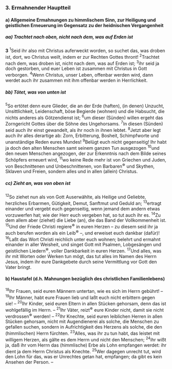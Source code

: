 ### 3. Ermahnender Hauptteil

#### a) Allgemeine Ermahnungen zu himmlischem Sinn, zur Heiligung und geistlichen Erneuerung im Gegensatz zu der heidnischen Vergangenheit

##### aa) Trachtet nach oben, nicht nach dem, was auf Erden ist

__3__
<sup>1</sup>Seid ihr also mit Christus auferweckt worden, so suchet das, was droben ist, dort, wo Christus weilt, indem er zur Rechten Gottes thront!
<sup>2</sup>Trachtet nach dem, was droben ist, nicht nach dem, was auf Erden ist;
<sup>3</sup>ihr seid ja doch gestorben, und euer Leben ist zusammen mit Christus in Gott verborgen.
<sup>4</sup>Wenn Christus, unser Leben, offenbar werden wird, dann werdet auch ihr zusammen mit ihm offenbar werden in Herrlichkeit.

##### bb) Tötet, was von unten ist

<sup>5</sup>So ertötet denn eure Glieder, die an der Erde (haften), (in denen) Unzucht, Unsittlichkeit, Leidenschaft, böse Begierde (wohnen) und die Habsucht, die nichts anderes als Götzendienst ist;
<sup>6</sup>um dieser (Sünden) willen ergeht das Zorngericht Gottes über die Söhne des Ungehorsams.
<sup>7</sup>In diesen (Sünden) seid auch ihr einst gewandelt, als ihr noch in ihnen lebtet.
<sup>8</sup>Jetzt aber legt auch ihr alles derartige ab: Zorn, Erbitterung, Bosheit, Schimpfworte und unanständige Reden eures Mundes!
<sup>9</sup>Belügt euch nicht gegenseitig! Ihr habt ja doch den alten Menschen samt seinem ganzen Tun ausgezogen
<sup>10</sup>und den neuen Menschen angezogen, der zur Erkenntnis nach dem Bilde seines Schöpfers erneuert wird,
<sup>11</sup>wo keine Rede mehr ist von Griechen und Juden, von Beschnittenen und Unbeschnittenen, von Barbaren<sup title="= Nichtgriechen">&#x2732;</sup> und Skythen, Sklaven und Freien, sondern alles und in allen (allein) Christus.

##### cc) Zieht an, was von oben ist

<sup>12</sup>So ziehet nun als von Gott Auserwählte, als Heilige und Geliebte, herzliches Erbarmen, Gütigkeit, Demut, Sanftmut und Geduld an;
<sup>13</sup>ertragt einander und vergebt euch gegenseitig, wenn jemand dem andern etwas vorzuwerfen hat; wie der Herr euch vergeben hat, so tut auch ihr es.
<sup>14</sup>Zu dem allem aber (ziehet) die Liebe (an), die das Band der Vollkommenheit ist.
<sup>15</sup>Und der Friede Christi regiere<sup title="oder: walte">&#x2732;</sup> in euren Herzen – zu diesem seid ihr ja auch berufen worden als ein Leib<sup title="= als Glieder eines Leibes">&#x2732;</sup> –, und erweiset euch dankbar (dafür)!
<sup>16</sup>Laßt das Wort Christi reichlich unter euch wohnen; belehrt und ermahnt einander in aller Weisheit, und singet Gott mit Psalmen, Lobgesängen und geistlichen Liedern<sup title="vgl. Eph 5,19">&#x2732;</sup>, voller Dankbarkeit in euren Herzen.
<sup>17</sup>Und alles, was ihr mit Worten oder Werken tun mögt, das tut alles im Namen des Herrn Jesus, indem ihr eure Dankgebete durch seine Vermittlung vor Gott den Vater bringt.

#### b) Haustafel (d.h. Mahnungen bezüglich des christlichen Familienlebens)

<sup>18</sup>Ihr Frauen, seid euren Männern untertan, wie es sich im Herrn gebührt! –
<sup>19</sup>Ihr Männer, habt eure Frauen lieb und laßt euch nicht erbittern gegen sie! –
<sup>20</sup>Ihr Kinder, seid euren Eltern in allen Stücken gehorsam, denn das ist wohlgefällig im Herrn. –
<sup>21</sup>Ihr Väter, reizt<sup title="oder: erbittert">&#x2732;</sup> eure Kinder nicht, damit sie nicht verdrossen<sup title="oder: verschüchtert">&#x2732;</sup> werden! –
<sup>22</sup>Ihr Knechte, seid euren leiblichen Herren in allen Stücken gehorsam, nicht mit Augendienerei als solche, die Menschen zu gefallen suchen, sondern in Aufrichtigkeit des Herzens als solche, die den (himmlischen) Herrn fürchten.
<sup>23</sup>Alles, was ihr zu tun habt, das leistet mit willigem Herzen, als gälte es dem Herrn und nicht den Menschen;
<sup>24</sup>ihr wißt ja, daß ihr vom Herrn das (himmlische) Erbe als Lohn empfangen werdet: ihr dient ja dem Herrn Christus als Knechte.
<sup>25</sup>Wer dagegen unrecht tut, wird den Lohn für das, was er Unrechtes getan hat, empfangen; da gibt es kein Ansehen der Person. –
